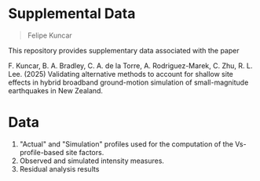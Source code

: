 # Supplemental Data

> Felipe Kuncar

This repository provides supplementary data associated with the paper

F. Kuncar, B. A. Bradley, C. A. de la Torre, A. Rodriguez-Marek, C. Zhu, R. L. Lee. (2025) Validating alternative methods to account for shallow site effects in hybrid broadband ground-motion simulation of small-magnitude earthquakes in New Zealand.

# Data

1. "Actual" and "Simulation" profiles used for the computation of the Vs-profile-based site factors.
2. Observed and simulated intensity measures.
3. Residual analysis results
